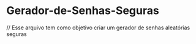 # Gerador-de-Senhas-Seguras

// Esse arquivo tem como objetivo criar um gerador de senhas aleatórias seguras 
